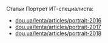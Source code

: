 Статьи Портрет ИТ-специалиста:
 * [dou.ua/lenta/articles/portrait-2016](https://dou.ua/lenta/articles/portrait-2016/)
 * [dou.ua/lenta/articles/portrait-2017](https://dou.ua/lenta/articles/portrait-2017/)
 * [dou.ua/lenta/articles/portrait-2018](https://dou.ua/lenta/articles/portrait-2018/)
